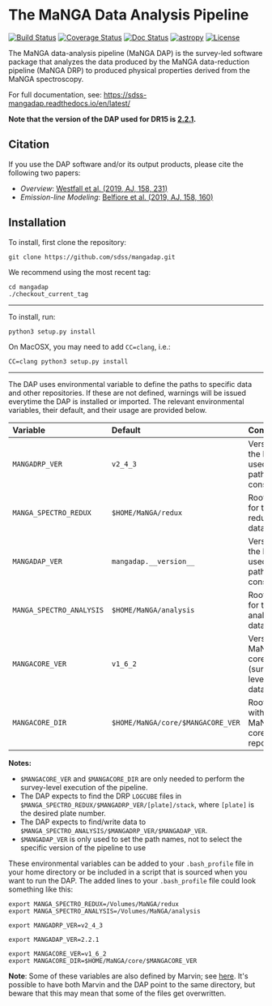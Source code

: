# The MaNGA Data Analysis Pipeline

[![Build Status](https://github.com/sdss/mangadap/actions/workflows/ci_tests.yml/badge.svg)](https://github.com/sdss/mangadap/actions)
[![Coverage Status](https://codecov.io/gh/sdss/mangadap/branch/master/graph/badge.svg?token=S4veEPJwS1)](https://codecov.io/gh/sdss/mangadap)
[![Doc Status](https://readthedocs.org/projects/sdss-mangadap/badge/?version=latest)](https://sdss-mangadap.readthedocs.io/en/latest/)
[![astropy](http://img.shields.io/badge/powered%20by-AstroPy-orange.svg?style=flat)](http://www.astropy.org/)
[![License](https://img.shields.io/github/license/sdss/mangadap)](https://github.com/sdss/mangadap/blob/master/LICENSE.md)

The MaNGA data-analysis pipeline (MaNGA DAP) is the survey-led software
package that analyzes the data produced by the MaNGA data-reduction
pipeline (MaNGA DRP) to produced physical properties derived from the
MaNGA spectroscopy.

For full documentation, see: https://sdss-mangadap.readthedocs.io/en/latest/

**Note that the version of the DAP used for DR15 is [2.2.1](https://github.com/sdss/mangadap/releases/tag/2.2.1).**

## Citation

If you use the DAP software and/or its output products, please cite the following two papers:

 - *Overview*: [Westfall et al. (2019, AJ, 158, 231)](https://ui.adsabs.harvard.edu/abs/2019AJ....158..231W/abstract)
 - *Emission-line Modeling*: [Belfiore et al. (2019, AJ, 158, 160)](https://ui.adsabs.harvard.edu/abs/2019AJ....158..160B/abstract)

## Installation

To install, first clone the repository:

`git clone https://github.com/sdss/mangadap.git`

We recommend using the most recent tag:

```
cd mangadap
./checkout_current_tag
```

----

To install, run:

`python3 setup.py install`

On MacOSX, you may need to add `CC=clang`, i.e.:
   
`CC=clang python3 setup.py install`

----

The DAP uses environmental variable to define the paths to specific data
and other repositories.  If these are not defined, warnings will be
issued everytime the DAP is installed or imported.  The relevant
environmental variables, their default, and their usage are provided
below.

|                 Variable |                           Default |                                       Comments |
|:------------------------ |:--------------------------------- |:---------------------------------------------- |
| `MANGADRP_VER`           | `v2_4_3`                          | Version of the DRP, used for path construction |
| `MANGA_SPECTRO_REDUX`    | `$HOME/MaNGA/redux`               | Root path for the reduced data                 |
| `MANGADAP_VER`           | `mangadap.__version__`            | Version of the DAP, used for path construction |
| `MANGA_SPECTRO_ANALYSIS` | `$HOME/MaNGA/analysis`            | Root path for the analysis data                |
| `MANGACORE_VER`          | `v1_6_2`                          | Version of MaNGA core (survey-level meta data) |
| `MANGACORE_DIR`          | `$HOME/MaNGA/core/$MANGACORE_VER` | Root path with the MaNGA core repository       |

**Notes:**
 - `$MANGACORE_VER` and `$MANGACORE_DIR` are only needed to perform the
   survey-level execution of the pipeline.
 - The DAP expects to find the DRP `LOGCUBE` files in
   `$MANGA_SPECTRO_REDUX/$MANGADRP_VER/[plate]/stack`, where `[plate]`
   is the desired plate number.
 - The DAP expects to find/write data to
   `$MANGA_SPECTRO_ANALYSIS/$MANGADRP_VER/$MANGADAP_VER`.
 - `$MANGADAP_VER` is only used to set the path names, not to select the
   specific version of the pipeline to use

These environmental variables can be added to your `.bash_profile` file
in your home directory or be included in a script that is sourced when
you want to run the DAP.  The added lines to your `.bash_profile` file
could look something like this:

```
export MANGA_SPECTRO_REDUX=/Volumes/MaNGA/redux
export MANGA_SPECTRO_ANALYSIS=/Volumes/MaNGA/analysis

export MANGADRP_VER=v2_4_3

export MANGADAP_VER=2.2.1

export MANGACORE_VER=v1_6_2
export MANGACORE_DIR=$HOME/MaNGA/core/$MANGACORE_VER
```

**Note**: Some of these variables are also defined by Marvin; see
[here](https://sdss-marvin.readthedocs.io/en/stable/installation.html).
It's possible to have both Marvin and the DAP point to the same
directory, but beware that this may mean that some of the files get
overwritten.




